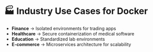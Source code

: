 # 🏭 Industry Use Cases for Docker

- **Finance** → Isolated environments for trading apps  
- **Healthcare** → Secure containerization of medical software  
- **Education** → Standardized lab environments  
- **E-commerce** → Microservices architecture for scalability  
